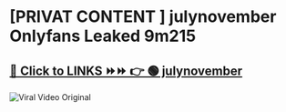 
 # [PRIVAT CONTENT ] julynovember Onlyfans Leaked 9m215

## <h2><a href="https://clipsfans.com/julynovember&ref=git">🔗 Click to LINKS ⏩⏩ 👉 🟢 julynovember </a></h2>

<a href="https://clipsfans.com/julynovember&ref=git" rel="nofollow" data-target="animated-image.originalLink"><img src="https://i.ibb.co.com/xMMVF88/686577567.gif" alt="Viral Video Original" style="max-width: 100%; display: inline-block;" data-target="animated-image.originalImage"></a>

